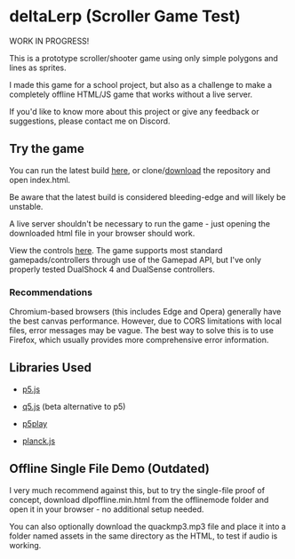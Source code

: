 # deltaLerp (Scroller Game Test)

WORK IN PROGRESS!

This is a prototype scroller/shooter game using only simple polygons and lines as sprites.

I made this game for a school project, but also as a challenge to make a completely offline HTML/JS game that works without a live server.

If you'd like to know more about this project or give any feedback or suggestions, please contact me on Discord.

## Try the game

You can run the latest build [here](https://dukemz.github.io/deltaLerp/), or clone/[download](https://github.com/Dukemz/deltaLerp/archive/refs/heads/main.zip) the repository and open index.html.

Be aware that the latest build is considered bleeding-edge and will likely be unstable.

A live server shouldn't be necessary to run the game - just opening the downloaded html file in your browser should work.

View the controls [here](https://github.com/Dukemz/deltaLerp/blob/main/CONTROLS.md). The game supports most standard gamepads/controllers through use of the Gamepad API, but I've only properly tested DualShock 4 and DualSense controllers.

### Recommendations

Chromium-based browsers (this includes Edge and Opera) generally have the best canvas performance. However, due to CORS limitations with local files, error messages may be vague. The best way to solve this is to use Firefox, which usually provides more comprehensive error information.

## Libraries Used

- [p5.js](https://p5js.org/)

- [q5.js](https://q5js.org/) (beta alternative to p5)

- [p5play](https://p5play.org/)

- [planck.js](https://piqnt.com/planck.js)

<!-- - [lz-string](https://github.com/pieroxy/lz-string/) -->

## Offline Single File Demo (Outdated)

I very much recommend against this, but to try the single-file proof of concept, download dlpoffline.min.html from the offlinemode folder and open it in your browser - no additional setup needed.

You can also optionally download the quackmp3.mp3 file and place it into a folder named assets in the same directory as the HTML, to test if audio is working.
